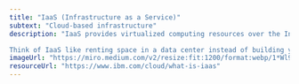 ```yaml
---
title: "IaaS (Infrastructure as a Service)"
subtext: "Cloud-based infrastructure"
description: "IaaS provides virtualized computing resources over the Internet. It allows businesses to rent servers, storage, and networking components on demand, paying only for what they use.

Think of IaaS like renting space in a data center instead of building your own. You get the resources you need without the overhead."
imageUrl: "https://miro.medium.com/v2/resize:fit:1200/format:webp/1*Wl9Ag_bXWt1PEmcXJDDGag.jpeg"
resourceUrl: "https://www.ibm.com/cloud/what-is-iaas"
---
```

